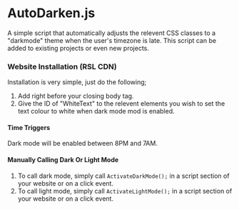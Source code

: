 # AutoDarken.js
A simple script that automatically adjusts the relevent CSS classes to a "darkmode" theme when the user's timezone is late. This script can be added to existing projects or even new projects. 

### Website Installation (RSL CDN)
Installation is very simple, just do the following;
1. Add <code><script src="https://renovatesoftware.com:140/js/AutoDarken.js"></script></code> right before your closing body tag.
2. Give the ID of "WhiteText" to the relevent elements you wish to set the text colour to white when dark mode mod is enabled. 

#### Time Triggers
Dark mode will be enabled between 8PM and 7AM.

#### Manually Calling Dark Or Light Mode
1. To call dark mode, simply call <code>ActivateDarkMode();</code> in a script section of your website or on a click event.
2. To call light mode, simply call <code>ActivateLightMode();</code> in a script section of your website or on a click event.
